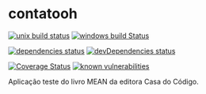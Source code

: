 # contatooh

[![unix build status](https://img.shields.io/travis/raulpereira/contatooh/master.svg?style=flat&label=osx%20%26%20linux%20build)](https://travis-ci.org/raulpereira/contatooh) [![windows build Status](https://img.shields.io/appveyor/ci/raulpereira/contatooh/master.svg?style=flat&label=windows%20build)](https://ci.appveyor.com/project/raulpereira/contatooh)

[![dependencies status](https://david-dm.org/raulpereira/contatooh/status.svg)](https://david-dm.org/raulpereira/contatooh) [![devDependencies status](https://david-dm.org/raulpereira/contatooh/dev-status.svg)](https://david-dm.org/raulpereira/contatooh?type=dev)

[![Coverage Status](https://coveralls.io/repos/github/raulpereira/contatooh/badge.svg)](https://coveralls.io/github/raulpereira/contatooh) [![known vulnerabilities](https://snyk.io/test/github/raulpereira/contatooh/badge.svg)](https://snyk.io/test/github/raulpereira/contatooh)

Aplicação teste do livro MEAN da editora Casa do Código.
